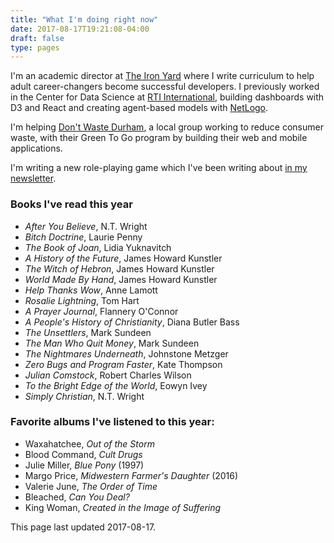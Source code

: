 ```yaml
---
title: "What I'm doing right now"
date: 2017-08-17T19:21:08-04:00
draft: false
type: pages
---
```


I'm an academic director at [The Iron Yard](https://www.theironyard.com/) where I write curriculum to help adult career-changers become successful developers. I previously worked in the Center for Data Science at [RTI International](http://www.rti.org/), building dashboards with D3 and React and creating agent-based models with [NetLogo](https://ccl.northwestern.edu/netlogo/).

I'm helping [Don't Waste Durham](http://dontwastedurham.org/), a local group working to reduce consumer waste, with their Green To Go program by building their web and mobile applications.

I'm writing a new role-playing game which I've been writing about [in my newsletter](https://tinyletter.com/prismaticwordspray).

### Books I've read this year

- _After You Believe_, N.T. Wright
- _Bitch Doctrine_, Laurie Penny
- _The Book of Joan_, Lidia Yuknavitch
- _A History of the Future_, James Howard Kunstler
- _The Witch of Hebron_, James Howard Kunstler
- _World Made By Hand_, James Howard Kunstler
- _Help Thanks Wow_, Anne Lamott
- _Rosalie Lightning_, Tom Hart
- _A Prayer Journal_, Flannery O'Connor
- _A People's History of Christianity_, Diana Butler Bass
- _The Unsettlers_, Mark Sundeen
- _The Man Who Quit Money_, Mark Sundeen
- _The Nightmares Underneath_, Johnstone Metzger
- _Zero Bugs and Program Faster_, Kate Thompson
- _Julian Comstock_, Robert Charles Wilson
- _To the Bright Edge of the World_, Eowyn Ivey
- _Simply Christian_, N.T. Wright

### Favorite albums I've listened to this year:

- Waxahatchee, _Out of the Storm_
- Blood Command, _Cult Drugs_
- Julie Miller, _Blue Pony_ (1997)
- Margo Price, _Midwestern Farmer's Daughter_ (2016)
- Valerie June, _The Order of Time_
- Bleached, _Can You Deal?_
- King Woman, _Created in the Image of Suffering_

This page last updated 2017-08-17.
